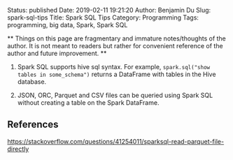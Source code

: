 Status: published
Date: 2019-02-11 19:21:20
Author: Benjamin Du
Slug: spark-sql-tips
Title: Spark SQL Tips
Category: Programming
Tags: programming, big data, Spark, Spark SQL

**
Things on this page are fragmentary and immature notes/thoughts of the author.
It is not meant to readers but rather for convenient reference of the author and future improvement.
**



1. Spark SQL supports hive sql syntax.
    For example,
    `spark.sql("show tables in some_schema")`
    returns a DataFrame with tables in the Hive database.

2. JSON, ORC, Parquet and CSV files can be queried using Spark SQL without creating a table on the Spark DataFrame.

## References

https://stackoverflow.com/questions/41254011/sparksql-read-parquet-file-directly
